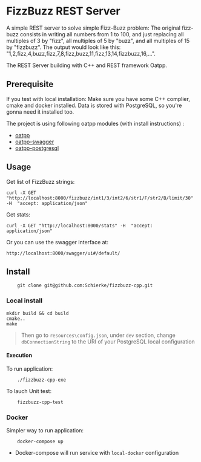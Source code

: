 # FizzBuzz REST Server

A simple REST server to solve simple Fizz-Buzz problem: The original fizz-buzz consists in writing all numbers from 1 to 100, and just replacing all multiples of 3 by "fizz", all multiples of 5 by "buzz", and all multiples of 15 by "fizzbuzz". The output would look like this: "1,2,fizz,4,buzz,fizz,7,8,fizz,buzz,11,fizz,13,14,fizzbuzz,16,...".

The REST Server building with C++ and REST framework Oatpp.

## Prerequisite

If you test with local installation:  Make sure you have some C++ complier, cmake and docker installed. Data is stored with PostgreSQL, so you're gonna need it installed too.

The project is using following oatpp modules (with install instructions) :

- [oatpp](https://github.com/oatpp/oatpp) 
- [oatpp-swagger](https://github.com/oatpp/oatpp-swagger)
- [oatpp-postgresql](https://github.com/oatpp/oatpp-postgresql)


## Usage

Get list of FizzBuzz strings:
```Curl
curl -X GET "http://localhost:8000/fizzbuzz/int1/3/int2/6/str1/F/str2/B/limit/30" -H  "accept: application/json"
```

Get stats:
```Curl
curl -X GET "http://localhost:8000/stats" -H  "accept: application/json"
```

Or you can use the swagger interface at:

```Swagger
http://localhost:8000/swagger/ui#/default/
```


## Install 

```
    git clone git@github.com:Schierke/fizzbuzz-cpp.git
```

### Local install

```
mkdir build && cd build
cmake..
make
```

> Then go to `resources\config.json`, under `dev` section, change `dbConnectionString` to the URI of your PostgreSQL local configuration 

#### Execution

To run application: 
```
    ./fizzbuzz-cpp-exe
```

To lauch Unit test: 

```
    fizzbuzz-cpp-test
```

### Docker

Simpler way to run application:
```
    docker-compose up
```
* Docker-compose will run service with `local-docker` configuration

